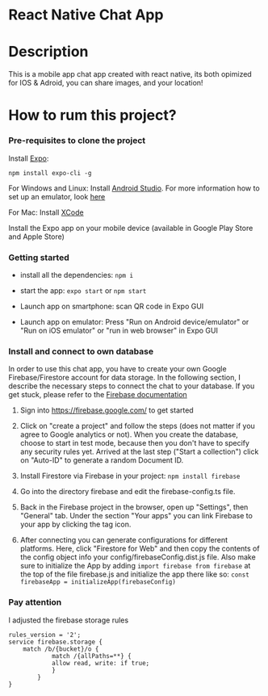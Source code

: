 # React Native Chat App


# Description
This is a mobile app chat app created with react native, its both opimized for IOS & Adroid, you can share images, and your location!

# How to rum this project?
### Pre-requisites to clone the project
Install [Expo](https://expo.dev/): 
```
npm install expo-cli -g
```

For Windows and Linux: Install [Android Studio](https://developer.android.com/studio).
For more information how to set up an emulator, look [here](https://docs.expo.dev/workflow/android-studio-emulator/?redirected)

For Mac: Install [XCode](https://developer.apple.com/xcode/)

Install the Expo app on your mobile device (available in Google Play Store and Apple Store)

### Getting started

* install all the dependencies: ```npm i```

* start the app: ```expo start``` or ```npm start```

* Launch app on smartphone: scan QR code in Expo GUI

* Launch app on emulator: Press "Run on Android device/emulator" or "Run on iOS emulator" or "run in web browser" in Expo GUI

### Install and connect to own database
In order to use this chat app, you have to create your own Google Firebase/Firestore account for data storage.
In the following section, I describe the necessary steps to connect the chat to your database. If you get stuck, please refer to the [Firebase documentation](https://firebase.google.com/docs/web/setup)

1. Sign into https://firebase.google.com/ to get started

2. Click on "create a project" and follow the steps (does not matter if you agree to Google analytics or not). When you create the database, choose to start in test mode, because then you don't have to specify any security rules yet. Arrived at the last step ("Start a collection") click on "Auto-ID" to generate a random Document ID.
3. Install Firestore via Firebase in your project: ```npm install firebase```
4. Go into the directory firebase and edit the firebase-config.ts file.
5. Back in the Firebase project in the browser, open up "Settings", then "General" tab. Under the section "Your apps" you can link Firebase to your app by clicking the tag icon.
6. After connecting you can generate configurations for different platforms. Here, click "Firestore for Web" and then copy the contents of the config object info your config/firebaseConfig.dist.js file. Also make sure to initialize the App by adding ```import firebase from firebase``` at the top of the file firebase.js and initialize the app there like so: ```const firebaseApp = initializeApp(firebaseConfig)```

### Pay attention
I adjusted the firebase storage rules 
```
rules_version = '2';
service firebase.storage {
    match /b/{bucket}/o {
            match /{allPaths=**} {
            allow read, write: if true;
            }
        }
}
```

